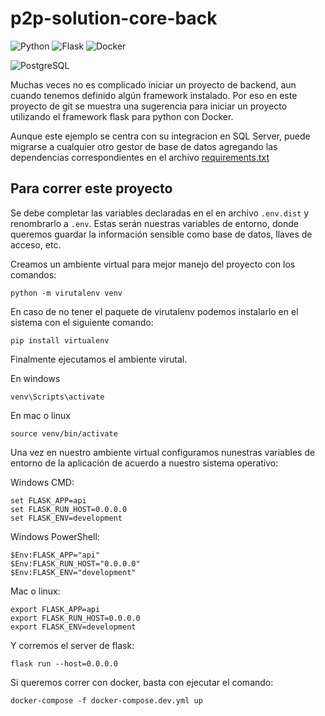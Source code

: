 # p2p-solution-core-back
![Python](https://img.shields.io/badge/Python-3776AB?style=for-the-badge&logo=python&logoColor=white)
![Flask](https://img.shields.io/badge/flask-%23000.svg?style=for-the-badge&logo=flask&logoColor=white)
![Docker](https://img.shields.io/badge/Docker-2CA5E0?style=for-the-badge&logo=docker&logoColor=white)

![PostgreSQL](https://img.shields.io/badge/PostgreSQL-316192?style=for-the-badge&logo=postgresql&logoColor=white)



Muchas veces no es complicado iniciar un proyecto de backend, aun cuando tenemos definido algún framework instalado. Por eso en este proyecto de git se muestra una sugerencia para iniciar un proyecto utilizando el framework flask para python con Docker.

Aunque este ejemplo se centra con su integracion en SQL Server, puede migrarse a cualquier otro gestor de base de datos agregando las dependencias correspondientes en el archivo [requirements.txt](requirements.txt)

## Para correr este proyecto
Se debe completar las variables declaradas en el en archivo `.env.dist` y renombrarlo a `.env`. Estas serán nuestras variables de entorno, donde queremos guardar la información sensible como base de datos, llaves de acceso, etc.

Creamos un ambiente virtual para mejor manejo del proyecto con los comandos:

```
python -m virutalenv venv
```

En caso de no tener el paquete de virutalenv podemos instalarlo en el sistema con el siguiente comando:
```
pip install virtualenv
```

Finalmente ejecutamos el ambiente virutal.

En windows
```
venv\Scripts\activate
```

En mac o linux
```
source venv/bin/activate
```

Una vez en nuestro ambiente virtual configuramos nunestras variables de entorno de la aplicación de acuerdo a nuestro sistema operativo:

Windows CMD:
```
set FLASK_APP=api
set FLASK_RUN_HOST=0.0.0.0
set FLASK_ENV=development 
```

Windows PowerShell:
```
$Env:FLASK_APP="api"
$Env:FLASK_RUN_HOST="0.0.0.0"
$Env:FLASK_ENV="development"
```

Mac o linux:
```
export FLASK_APP=api
export FLASK_RUN_HOST=0.0.0.0
export FLASK_ENV=development 
```

Y corremos el server de flask:
```
flask run --host=0.0.0.0
```

Si queremos correr con docker, basta con ejecutar el comando:

```
docker-compose -f docker-compose.dev.yml up
```


